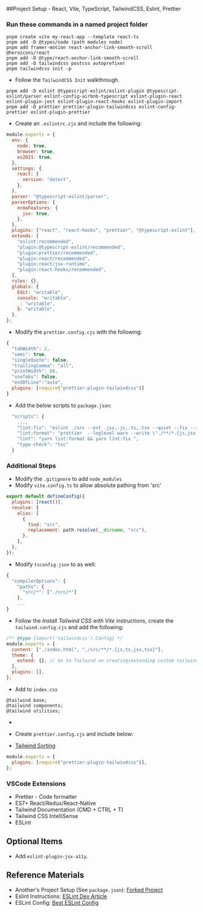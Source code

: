 ##Project Setup - React, Vite, TypeScript, TailwindCSS, Eslint, Prettier

### Run these commands in a named project folder

```console
pnpm create vite my-react-app --template react-ts
pnpm add -D @types/node (path modules node)
pnpm add framer-motion react-anchor-link-smooth-scroll @heroicons/react
pnpm add -D @type/react-anchor-link-smooth-scroll
pnpm add -D tailwindcss postcss autoprefixer
pnpm tailwindcss init -p
```

- Follow the `TailwindCSS Init` walkthrough.

```console
pnpm add -D eslint @typescript-eslint/eslint-plugin @typescript-eslint/parser eslint-config-airbnb-typescript eslint-plugin-react eslint-plugin-jest eslint-plugin-react-hooks eslint-plugin-import
pnpm add -D prettier prettier-plugin-tailwindcss eslint-config-prettier eslint-plugin-prettier
```

- Create an `.eslintrc.cjs` and include the following:

```js
module.exports = {
  env: {
    node: true,
    browser: true,
    es2021: true,
  },
  settings: {
    react: {
      version: "detect",
    },
  },
  parser: "@typescript-eslint/parser",
  parserOptions: {
    ecmaFeatures: {
      jsx: true,
    },
  },
  plugins: ["react", "react-hooks", "prettier", "@typescript-eslint"],
  extends: [
    "eslint:recommended",
    "plugin:@typescript-eslint/recommended",
    "plugin:prettier/recommended",
    "plugin:react/recommended",
    "plugin:react/jsx-runtime",
    "plugin:react-hooks/recommended",
  ],
  rules: {},
  globals: {
    Edit: "writable",
    console: "writable",
    _: "writable",
    $: "writable",
  },
};
```

- Modify the `prettier.config.cjs` with the following:

```js
{
  "tabWidth": 2,
  "semi": true,
  "singleQuote": false,
  "trailingComma": "all",
  "printWidth": 80,
  "useTabs": false,
  "endOfLine":"auto",
  plugins: [require("prettier-plugin-tailwindcss")]
}
```

- Add the below scripts to `package.json`:

```js
  "scripts": {
    ...,
    "lint:fix": "eslint ./src --ext .jsx,.js,.ts,.tsx --quiet --fix --ignore-path ./.gitignore",
    "lint:format": "prettier  --loglevel warn --write \"./**/*.{js,jsx,ts,tsx,css,md,json}\" ",
    "lint": "yarn lint:format && yarn lint:fix ",
    "type-check": "tsc"
  }

```

### Additional Steps

- Modify the `.gitignore` to add `node_modules`
- Modify `vite.config.ts` to allow absolute pathing from 'src'

```js
export default defineConfig({
  plugins: [react()],
  resolve: {
    alias: [
      {
        find: "src",
        replacement: path.resolve(__dirname, "src"),
      },
    ],
  },
});
```

- Modify `tsconfig.json` to as well:

```js
{
  "compilerOptions": {
    "paths": {
      "src/*": ["./src/*"]
    },
    ...
}
```

- Follow the _Install Tailwind CSS with Vite_ instructions, create the `tailwind.config.cjs` and add the following:

```js
/** @type {import('tailwindcss').Config} */
module.exports = {
  content: ["./index.html", "./src/**/*.{js,ts,jsx,tsx}"],
  theme: {
    extend: {}, // Go to Tailwind on creating/extending custom tailwind classes
  },
  plugins: [],
};
```

- Add to `index.css`

```console
@tailwind base;
@tailwind components;
@tailwind utilities;
```

-

- Create `prettier.config.cjs` and include below:
- [Tailwind Sorting](https://tailwindcss.com/blog/automatic-class-sorting-with-prettier#how-classes-are-sorted)

```js
module.exports = {
  plugins: [require("prettier-plugin-tailwindcss")],
};
```

### VSCode Extensions

- Prettier - Code formatter
- ES7+ React/Redux/React-Native
- Tailwind Documentation (CMD + CTRL + T)
- Tailwind CSS IntelliSense
- ESLint

## Optional Items

- Add `eslint-plugin-jsx-a11y`.

## Reference Materials

- Another's Project Setup (See `package.json`): [Forked Project](https://github.com/shindigira/vite-reactts-eslint-prettier?fbclid=IwAR2TH4lLqcTD_-3Pz7LcPfqRedhygCi8lllUrLukaUgDRa6OmKX1WhDTg68)
- Eslint Instructions: [ESLint Dev Article](https://dev.to/suchintan/reacttypescripteslint-prettier-full-setup-p7j?fbclid=IwAR2uN5_AzehtVsmuhuUbYyuofFyVSLipUlDdhUXwhbTAj50MFvS-d5m7Emo#Configure%20ESLint%20on%20the%20project)
- ESLint Config: [Best ESLint Config](https://brygrill.medium.com/create-react-app-with-typescript-eslint-prettier-and-github-actions-f3ce6a571c97)
